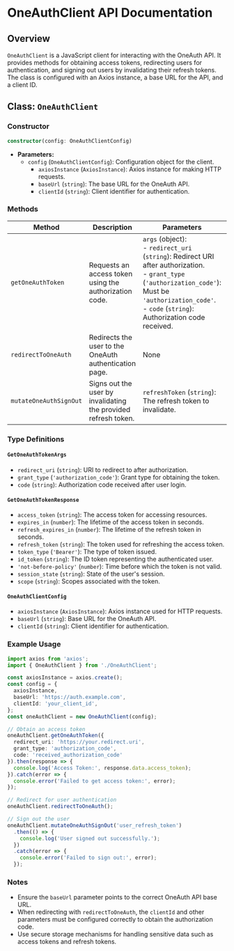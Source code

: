 # OneAuthClient API Documentation

## Overview

`OneAuthClient` is a JavaScript client for interacting with the OneAuth API. It provides methods for obtaining access tokens, redirecting users for authentication, and signing out users by invalidating their refresh tokens. The class is configured with an Axios instance, a base URL for the API, and a client ID.

## Class: `OneAuthClient`

### Constructor

```typescript
constructor(config: OneAuthClientConfig)
```

- **Parameters:**
  - `config` (`OneAuthClientConfig`): Configuration object for the client.
    - `axiosInstance` (`AxiosInstance`): Axios instance for making HTTP requests.
    - `baseUrl` (`string`): The base URL for the OneAuth API.
    - `clientId` (`string`): Client identifier for authentication.

### Methods

| Method                  | Description                                                    | Parameters                                                                                                  | Returns                                                   |
|-------------------------|----------------------------------------------------------------|-------------------------------------------------------------------------------------------------------------|-----------------------------------------------------------|
| `getOneAuthToken`       | Requests an access token using the authorization code.         | `args` (object): <br> - `redirect_uri` (`string`): Redirect URI after authorization. <br> - `grant_type` (`'authorization_code'`): Must be `'authorization_code'`. <br> - `code` (`string`): Authorization code received. | `Promise<AxiosResponse<GetOneAuthTokenResponse>>` containing token data. |
| `redirectToOneAuth`     | Redirects the user to the OneAuth authentication page.         | None                                                                                                        | `void`                                                     |
| `mutateOneAuthSignOut`  | Signs out the user by invalidating the provided refresh token. | `refreshToken` (`string`): The refresh token to invalidate.                                                 | `Promise<AxiosResponse<void>>` indicating sign-out success. |

### Type Definitions

#### `GetOneAuthTokenArgs`

- `redirect_uri` (`string`): URI to redirect to after authorization.
- `grant_type` (`'authorization_code'`): Grant type for obtaining the token.
- `code` (`string`): Authorization code received after user login.

#### `GetOneAuthTokenResponse`

- `access_token` (`string`): The access token for accessing resources.
- `expires_in` (`number`): The lifetime of the access token in seconds.
- `refresh_expires_in` (`number`): The lifetime of the refresh token in seconds.
- `refresh_token` (`string`): The token used for refreshing the access token.
- `token_type` (`'Bearer'`): The type of token issued.
- `id_token` (`string`): The ID token representing the authenticated user.
- `'not-before-policy'` (`number`): Time before which the token is not valid.
- `session_state` (`string`): State of the user's session.
- `scope` (`string`): Scopes associated with the token.

#### `OneAuthClientConfig`

- `axiosInstance` (`AxiosInstance`): Axios instance used for HTTP requests.
- `baseUrl` (`string`): Base URL for the OneAuth API.
- `clientId` (`string`): Client identifier for authentication.

### Example Usage

```typescript
import axios from 'axios';
import { OneAuthClient } from './OneAuthClient';

const axiosInstance = axios.create();
const config = {
  axiosInstance,
  baseUrl: 'https://auth.example.com',
  clientId: 'your_client_id',
};
const oneAuthClient = new OneAuthClient(config);

// Obtain an access token
oneAuthClient.getOneAuthToken({
  redirect_uri: 'https://your.redirect.uri',
  grant_type: 'authorization_code',
  code: 'received_authorization_code'
}).then(response => {
  console.log('Access Token:', response.data.access_token);
}).catch(error => {
  console.error('Failed to get access token:', error);
});

// Redirect for user authentication
oneAuthClient.redirectToOneAuth();

// Sign out the user
oneAuthClient.mutateOneAuthSignOut('user_refresh_token')
  .then(() => {
    console.log('User signed out successfully.');
  })
  .catch(error => {
    console.error('Failed to sign out:', error);
  });
```

### Notes

- Ensure the `baseUrl` parameter points to the correct OneAuth API base URL.
- When redirecting with `redirectToOneAuth`, the `clientId` and other parameters must be configured correctly to obtain the authorization code.
- Use secure storage mechanisms for handling sensitive data such as access tokens and refresh tokens.